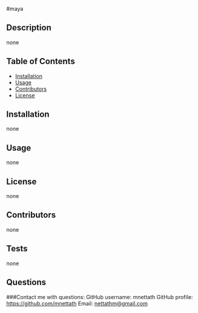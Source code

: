 
#maya

## Description
none

## Table of Contents 
- [Installation](#installation) 
- [Usage](#usage)
- [Contributors](#contributors)
- [License](#license)

## Installation
none

## Usage
none

## License
none

## Contributors
none

## Tests 
none

## Questions 
###Contact me with questions: 
GitHub username: mnettath
GitHub profile: https://github.com/mnettath
Email: nettathm@gmail.com
